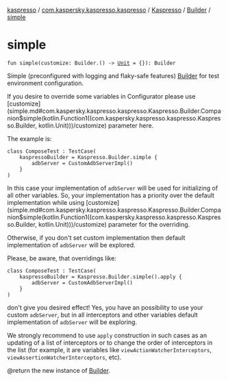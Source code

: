 [kaspresso](../../../index.md) / [com.kaspersky.kaspresso.kaspresso](../../index.md) / [Kaspresso](../index.md) / [Builder](index.md) / [simple](./simple.md)

# simple

`fun simple(customize: Builder.() -> `[`Unit`](https://kotlinlang.org/api/latest/jvm/stdlib/kotlin/-unit/index.html)` = {}): Builder`

Simple (preconfigured with logging and flaky-safe features) [Builder](index.md) for test environment configuration.

If you desire to override some variables in Configurator please use [customize](simple.md#com.kaspersky.kaspresso.kaspresso.Kaspresso.Builder.Companion$simple(kotlin.Function1((com.kaspersky.kaspresso.kaspresso.Kaspresso.Builder, kotlin.Unit)))/customize) parameter here.

The example is:

```
class ComposeTest : TestCase(
    kaspressoBuilder = Kaspresso.Builder.simple {
        adbServer = CustomAdbServerImpl()
    }
)
```

In this case your implementation of `adbServer` will be used for initializing of all other variables.
So, your implementation has a priority over the default implementation while using [customize](simple.md#com.kaspersky.kaspresso.kaspresso.Kaspresso.Builder.Companion$simple(kotlin.Function1((com.kaspersky.kaspresso.kaspresso.Kaspresso.Builder, kotlin.Unit)))/customize) parameter for the overriding.

Otherwise, if you don't set custom implementation then default implementation of `adbServer` will be explored.

Please, be aware, that overridings like:

```
class ComposeTest : TestCase(
    kaspressoBuilder = Kaspresso.Builder.simple().apply {
        adbServer = CustomAdbServerImpl()
    }
)
```

don't give you desired effect! Yes, you have an possibility to use your custom `adbServer`, but
in all interceptors and other variables default implementation of `adbServer` will be exploring.

We strongly recommend to use `apply` construction in such cases as an updating of a list of interceptors or
to change the order of interceptors in the list (for example, it are variables like
`viewActionWatcherInterceptors`, `viewAssertionWatcherInterceptors`, etc).

@return the new instance of [Builder](index.md).


